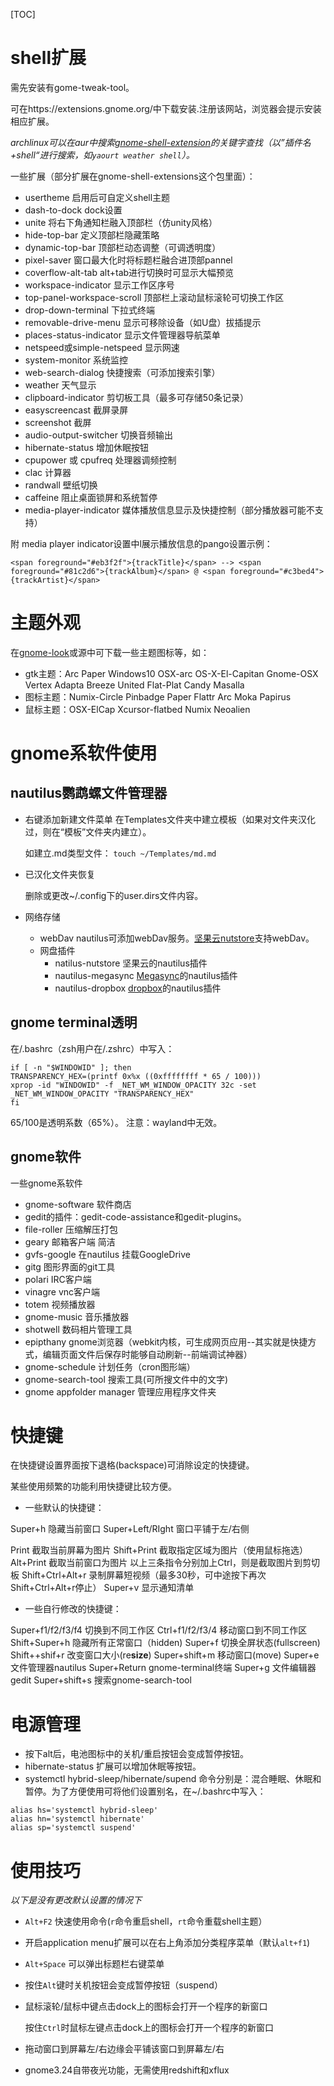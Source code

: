 [TOC]

# shell扩展

需先安装有gome-tweak-tool。

可在https://extensions.gnome.org/中下载安装.注册该网站，浏览器会提示安装相应扩展。

*archlinux可以在aur中搜索[gnome-shell-extension](https://aur.archlinux.org/packages/?O=0&K=gnome-shell-extension)的关键字查找（以”插件名+shell“进行搜索，如`yaourt weather shell`）。*

一些扩展（部分扩展在gnome-shell-extensions这个包里面）：

- usertheme    启用后可自定义shell主题
- dash-to-dock    dock设置
- unite    将右下角通知栏融入顶部栏（仿unity风格）
- hide-top-bar  定义顶部栏隐藏策略
- dynamic-top-bar    顶部栏动态调整（可调透明度）
- pixel-saver    窗口最大化时将标题栏融合进顶部pannel
- coverflow-alt-tab    alt+tab进行切换时可显示大幅预览
- workspace-indicator    显示工作区序号
- top-panel-workspace-scroll    顶部栏上滚动鼠标滚轮可切换工作区
- drop-down-terminal    下拉式终端
- removable-drive-menu    显示可移除设备（如U盘）拔插提示
- places-status-indicator    显示文件管理器导航菜单
- netspeed或simple-netspeed    显示网速
- system-monitor    系统监控
- web-search-dialog    快捷搜索（可添加搜索引擎）
- weather    天气显示
- clipboard-indicator      剪切板工具（最多可存储50条记录）
- easyscreencast     截屏录屏
- screenshot    截屏
- audio-output-switcher    切换音频输出
- hibernate-status    增加休眠按钮
- cpupower    或 cpufreq 处理器调频控制
- clac    计算器
- randwall     壁纸切换
- caffeine     阻止桌面锁屏和系统暂停
- media-player-indicator  媒体播放信息显示及快捷控制（部分播放器可能不支持）

 附 media player indicator设置中l展示播放信息的pango设置示例：
```pango
<span foreground="#eb3f2f">{trackTitle}</span> --> <span foreground="#81c2d6">{trackAlbum}</span> @ <span foreground="#c3bed4">{trackArtist}</span>
```

 

# 主题外观

在[gnome-look](gnome-look.org)或源中可下载一些主题图标等，如：

- gtk主题：Arc Paper Windows10  OSX-arc OS-X-El-Capitan Gnome-OSX Vertex Adapta Breeze United Flat-Plat  Candy Masalla
- 图标主题：Numix-Circle Pinbadge Paper Flattr Arc Moka Papirus
- 鼠标主题：OSX-ElCap Xcursor-flatbed Numix Neoalien

# gnome系软件使用

## nautilus鹦鹉螺文件管理器

- 右键添加新建文件菜单
  在Templates文件夹中建立模板（如果对文件夹汉化过，则在“模板”文件夹内建立）。

  如建立.md类型文件：
  `touch ~/Templates/md.md`

- 已汉化文件夹恢复

  删除或更改~/.config下的user.dirs文件内容。

- 网络存储
  - webDav
    nautilus可添加webDav服务。[坚果云nutstore](http://www.jianguoyun.com)支持webDav。
  - 网盘插件
    - natilus-nutstore  坚果云的nautilus插件
    - nautilus-megasync  [Megasync](https://mega.nz/)的nautilus插件
    - nautilus-dropbox  [dropbox](https://www.dropbox.com/)的nautilus插件

## gnome terminal透明

在/.bashrc（zsh用户在/.zshrc）中写入：

```shell
if [ -n "$WINDOWID" ]; then
TRANSPARENCY_HEX=(printf 0x%x ((0xffffffff * 65 / 100)))
xprop -id "WINDOWID" -f _NET_WM_WINDOW_OPACITY 32c -set _NET_WM_WINDOW_OPACITY "TRANSPARENCY_HEX"
fi
```

65/100是透明系数（65%）。
注意：wayland中无效。

## gnome软件

一些gnome系软件

- gnome-software   软件商店
- gedit的插件：gedit-code-assistance和gedit-plugins。
- file-roller 压缩解压打包
- geary   邮箱客户端 简洁
- gvfs-google  在nautilus 挂载GoogleDrive
- gitg    图形界面的git工具
- polari    IRC客户端
- vinagre   vnc客户端
- totem   视频播放器
- gnome-music   音乐播放器
- shotwell   数码相片管理工具
- epipthany gnome浏览器（webkit内核，可生成网页应用--其实就是快捷方式，编辑页面文件后保存时能够自动刷新--前端调试神器）
- gnome-schedule  计划任务（cron图形端）
- gnome-search-tool 搜索工具(可所搜文件中的文字)
- gnome appfolder manager   管理应用程序文件夹

# 快捷键

在快捷键设置界面按下退格(backspace)可消除设定的快捷键。

某些使用频繁的功能利用快捷键比较方便。

- 一些默认的快捷键：

Super+h                   隐藏当前窗口
Super+Left/RIght    窗口平铺于左/右侧

Print                          截取当前屏幕为图片
Shift+Print                截取指定区域为图片（使用鼠标拖选）
Alt+Print						截取当前窗口为图片
以上三条指令分别加上Ctrl，则是截取图片到剪切板
Shift+Ctrl+Alt+r       录制屏幕短视频（最多30秒，可中途按下再次Shift+Ctrl+Alt+r停止）
Super+v	                    显示通知清单

- 一些自行修改的快捷键：

Super+f1/f2/f3/f4    切换到不同工作区
Ctrl+f1/f2/f3/4          移动窗口到不同工作区
Shift+Super+h    隐藏所有正常窗口（hidden)
Super+f               切换全屏状态(fullscreen)
Shift++shif+r                 改变窗口大小(re**size**)
Super+shift+m             移动窗口(move)
Super+e               文件管理器nautilus
Super+Return      gnome-terminal终端
Super+g              文件编辑器gedit
Super+shift+s                搜索gnome-search-tool

# 电源管理

- 按下alt后，电池图标中的关机/重启按钮会变成暂停按钮。
- hibernate-status   扩展可以增加休眠等按钮。
- systemctl hybrid-sleep/hibernate/supend 命令分别是：混合睡眠、休眠和暂停。为了方便使用可将他们设置别名，在~/.bashrc中写入：

```
alias hs='systemctl hybrid-sleep'
alias hn='systemctl hibernate'
alias sp='systemctl suspend'
```

# 使用技巧

*以下是没有更改默认设置的情况下*

-   `Alt+F2`    快速使用命令(`r`命令重启shell，`rt`命令重载shell主题）

-   开启application menu扩展可以在右上角添加分类程序菜单（默认`alt+f1`)

-   `Alt+Space`    可以弹出标题栏右键菜单

-   按住`Alt`键时关机按钮会变成暂停按钮（suspend）

-   鼠标滚轮/鼠标中键点击dock上的图标会打开一个程序的新窗口

    按住`Ctrl`时鼠标左键点击dock上的图标会打开一个程序的新窗口

-   拖动窗口到屏幕左/右边缘会平铺该窗口到屏幕左/右

-   gnome3.24自带夜光功能，无需使用redshift和xflux

